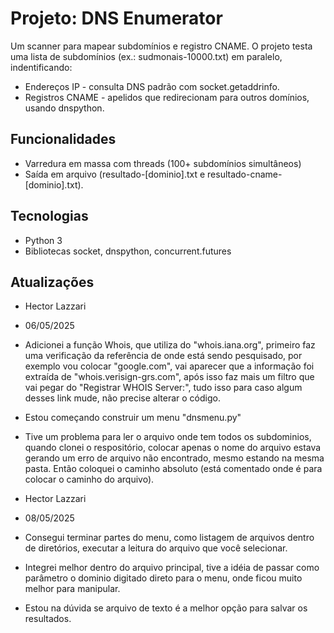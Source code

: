 # Projeto: DNS Enumerator
Um scanner para mapear subdomínios e registro CNAME. O projeto testa uma lista de subdomínios (ex.: sudmonais-10000.txt) em paralelo, indentificando:
- Endereços IP - consulta DNS padrão com socket.getaddrinfo.
- Registros CNAME - apelidos que redirecionam para outros domínios, usando dnspython.

## Funcionalidades 
- Varredura em massa com threads (100+ subdomínios simultâneos)
- Saída em arquivo (resultado-[dominio].txt e resultado-cname-[dominio].txt).

## Tecnologias
- Python 3
- Bibliotecas socket, dnspython, concurrent.futures

## Atualizações

- Hector Lazzari
- 06/05/2025
- Adicionei a função Whois, que utiliza do "whois.iana.org", primeiro faz uma verificação da referência de onde está sendo pesquisado, por exemplo vou colocar "google.com", vai aparecer que a informação foi extraída de "whois.verisign-grs.com", após isso faz mais um filtro que vai pegar do "Registrar WHOIS Server:", tudo isso para caso algum desses link mude, não precise alterar o código.
- Estou começando construir um menu "dnsmenu.py"
- Tive um problema para ler o arquivo onde tem todos os subdominios, quando clonei o respositório, colocar apenas o nome do arquivo estava gerando um erro de arquivo não encontrado, mesmo estando na mesma pasta. Então coloquei o caminho absoluto (está comentado onde é para colocar o caminho do arquivo).

- Hector Lazzari
- 08/05/2025
- Consegui terminar partes do menu, como listagem de arquivos dentro de diretórios, executar a leitura do arquivo que você selecionar.
- Integrei melhor dentro do arquivo principal, tive a idéia de passar como parâmetro o dominio digitado direto para o menu, onde ficou muito melhor para manipular.
- Estou na dúvida se arquivo de texto é a melhor opção para salvar os resultados.